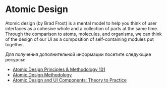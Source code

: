 # Atomic Design

Atomic design (by Brad Frost) is a mental model to help you think of user interfaces as a cohesive whole and a collection of parts at the same time. Through the comparison to atoms, molecules, and organisms, we can think of the design of our UI as a composition of self-containing modules put together.

Для получения дополнительной информации посетите следующие ресурсы:

- [Atomic Design Principles & Methodology 101](https://xd.adobe.com/ideas/process/ui-design/atomic-design-principles-methodology-101/)
- [Atomic Design Methodology](https://atomicdesign.bradfrost.com/chapter-2/)
- [Atomic Design and UI Components: Theory to Practice](https://blog.bitsrc.io/atomic-design-and-ui-components-theory-to-practice-f200db337c24)

